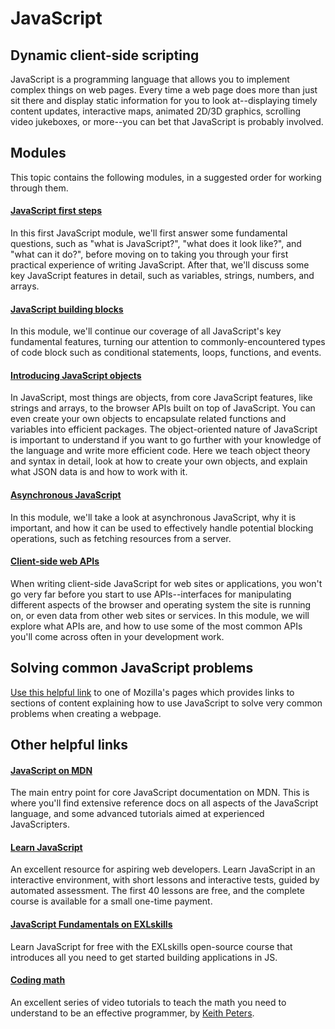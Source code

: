 # JavaScript

## Dynamic client-side scripting

JavaScript is a programming language that allows you to implement complex things on web pages. Every time a web page does more than just sit there and display static information for you to look at--displaying timely content updates, interactive maps, animated 2D/3D graphics, scrolling video jukeboxes, or more--you can bet that JavaScript is probably involved.

## Modules

This topic contains the following modules, in a suggested order for working through them.

#### [JavaScript first steps]()

In this first JavaScript module, we'll first answer some fundamental questions, such as "what is JavaScript?", "what does it look like?", and "what can it do?", before moving on to taking you through your first practical experience of writing JavaScript. After that, we'll discuss some key JavaScript features in detail, such as variables, strings, numbers, and arrays.

#### [JavaScript building blocks]()

In this module, we'll continue our coverage of all JavaScript's key fundamental features, turning our attention to commonly-encountered types of code block such as conditional statements, loops, functions, and events. 

#### [Introducing JavaScript objects]()

In JavaScript, most things are objects, from core JavaScript features, like strings and arrays, to the browser APIs built on top of JavaScript. You can even create your own objects to encapsulate related functions and variables into efficient packages. The object-oriented nature of JavaScript is important to understand if you want to go further with your knowledge of the language and write more efficient code. Here we teach object theory and syntax in detail, look at how to create your own objects, and explain what JSON data is and how to work with it.

#### [Asynchronous JavaScript]()

In this module, we'll take a look at asynchronous JavaScript, why it is important, and how it can be used to effectively handle potential blocking operations, such as fetching resources from a server.

#### [Client-side web APIs]()

When writing client-side JavaScript for web sites or applications, you won't go very far before you start to use APIs--interfaces for manipulating different aspects of the browser and operating system the site is running on, or even data from other web sites or services. In this module, we will explore what APIs are, and how to use some of the most common APIs you'll come across often in your development work.

## Solving common JavaScript problems

[Use this helpful link](https://developer.mozilla.org/en-US/docs/Learn/JavaScript/Howto) to one of Mozilla's pages which provides links to sections of content explaining how to use JavaScript to solve very common problems when creating a webpage.

## Other helpful links

#### [JavaScript on MDN](https://developer.mozilla.org/en-US/docs/Web/JavaScript)

The main entry point for core JavaScript documentation on MDN. This is where you'll find extensive reference docs on all aspects of the JavaScript language, and some advanced tutorials aimed at experienced JavaScripters.

#### [Learn JavaScript](https://learnjavascript.online/)

An excellent resource for aspiring web developers. Learn JavaScript in an interactive environment, with short lessons and interactive tests, guided by automated assessment. The first 40 lessons are free, and the complete course is available for a small one-time payment.

#### [JavaScript Fundamentals on EXLskills](https://exlskills.com/learn-en/courses/javascript-fundamentals-basics_javascript)

Learn JavaScript for free with the EXLskills open-source course that introduces all you need to get started building applications in JS.

#### [Coding math](https://www.youtube.com/channel/UCF6F8LdCSWlRwQm_hfA2bcQ)

An excellent series of video tutorials to teach the math you need to understand to be an effective programmer, by [Keith Peters](https://twitter.com/bit101).